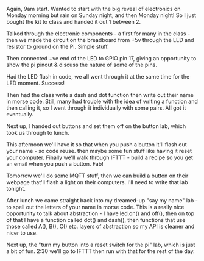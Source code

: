 Again, 9am start. Wanted to start with the big reveal of electronics on Monday morning but rain on Sunday night, and then Monday night! So I just bought the kit to class and handed it out 1 between 2.

Talked through the electronic components - a first for many in the class - then we made the circuit on the breadboard from +5v through the LED and resistor to ground on the Pi. Simple stuff.

Then connected +ve end of the LED to GPIO pin 17, giving an opportunity to show the pi pinout & discuss the nature of some of the pins.

Had the LED flash in code, we all went through it at the same time for the LED moment. Success!

Then had the class write a dash and dot function then write out their name in morse code. Still, many had trouble with the idea of writing a function and then calling it, so I went through it individually with some pairs. All got it eventually.

Next up, I handed out buttons and set them off on the button lab, which took us through to lunch.

This afternoon we'll have it so that when you push a button it'll flash out your name - so code reuse. then maybe some fun stuff like having it reset your computer. Finally we'll walk through IFTTT - build a recipe so you get an email when you push a button. Fab!

Tomorrow we'll do some MQTT stuff, then we can build a button on their webpage that'll flash a light on their computers. I'll need to write that lab tonight.

After lunch we came straight back into my dreamed-up "say my name" lab - to spell out the letters of your name in morse code. This is a really nice opportunity to talk about abstraction - I have led.on() and off(), then on top of that I have a function called dot() and dash(), then functions that use those called A(), B(), C() etc. layers of abstraction so my API is cleaner and nicer to use.

Next up, the "turn my button into a reset switch for the pi" lab, which is just a bit of fun. 2:30 we'll go to IFTTT then run with that for the rest of the day.
